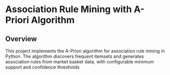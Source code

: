 # Association Rule Mining with A-Priori Algorithm
## Overview
This project implements the A-Priori algorithm for association rule mining in Python. The algorithm discovers frequent itemsets and generates association rules from market basket data, with configurable minimum support and confidence thresholds
